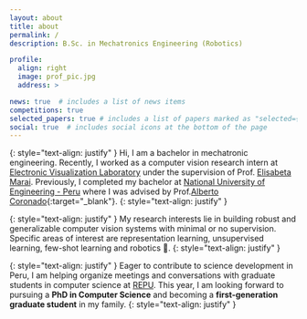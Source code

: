 ```yaml
---
layout: about
title: about
permalink: /
description: B.Sc. in Mechatronics Engineering (Robotics)

profile:
  align: right
  image: prof_pic.jpg
  address: >

news: true  # includes a list of news items
competitions: true
selected_papers: true # includes a list of papers marked as "selected={true}"
social: true  # includes social icons at the bottom of the page
---
```

<!--
{: style="text-align: justify" }
Hi, I am a former research intern at the [Electronic Visualization Lab]from University of Illinois at Chicago advised by [Prof. Elisabeta Marai](https://cs.uic.edu/profiles/g-marai/). I graduated with a B.S. in Mechatronics Engineering from [National University of Engineering](https://www.uni.edu.pe/){:target="\_blank"} - Lima, Peru in 2019. There, I was adviced by [Prof. Alberto Coronado](https://pe.linkedin.com/in/albertocoronado){:target="\_blank"} working on machine learning detection of mechanical failures.
{: style="text-align: justify" }
My research interests are machine learning, computer vision, few-shot learning, deep unsupervised learning and robotics. I am looking forward to pursue a Phd in Computer Science :) 
-->
{: style="text-align: justify" }
Hi, I am a bachelor in mechatronic engineering. Recently, I worked as a computer vision research intern at [Electronic Visualization Laboratory](https://www.evl.uic.edu/)  under the supervision of Prof. [Elisabeta Marai](https://cs.uic.edu/profiles/g-marai/). Previously, I completed my bachelor at [National University of Engineering - Peru](https://www.uni.edu.pe/) where I was advised by Prof.[Alberto Coronado](https://pe.linkedin.com/in/albertocoronado){:target="\_blank"}.
{: style="text-align: justify" }

{: style="text-align: justify" }
My research interests lie in building robust and generalizable computer vision systems with minimal or no supervision. Specific areas of interest are representation learning, unsupervised learning, few-shot learning and robotics 🤖.
{: style="text-align: justify" }

{: style="text-align: justify" }
Eager to contribute to science development in Peru, I am helping organize meetings and conversations with graduate students in computer science at [REPU](https://www.repuprogram.org/). This year, I am looking forward to pursuing a **PhD in Computer Science**  and becoming a **first-generation graduate student** in my family.
{: style="text-align: justify" }


